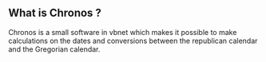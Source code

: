 What is Chronos ?
-----------------

Chronos is a small software in vbnet which makes it possible to make calculations on the dates and conversions between the republican calendar and the Gregorian calendar.
